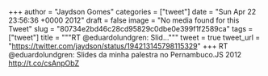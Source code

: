 
+++
author = "Jaydson Gomes"
categories = ["tweet"]
date = "Sun Apr 22 23:56:36 +0000 2012"
draft = false
image = "No media found for this Tweet"
slug = "80734e2bd46c28cd95829c0dbe0e399f1f2589ca"
tags = ["tweet"]
title = """RT @eduardolundgren: Slid..."""
tweet = true
tweet_url = "https://twitter.com/jaydson/status/194213145798115329"
+++
RT @eduardolundgren: Slides da minha palestra no Pernambuco.JS 2012 http://t.co/csAnpObZ
